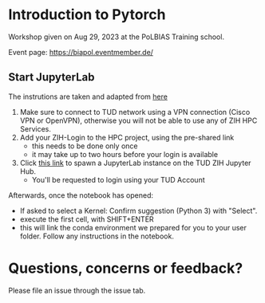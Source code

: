 # Introduction to Pytorch

Workshop given on Aug 29, 2023 at the PoLBIAS Training school.

Event page: https://biapol.eventmember.de/


## Start JupyterLab
The instrutions are taken and adapted from [here](https://gitlab.vgiscience.de/ad/mobile_cart_workshop2020/-/blob/master/Readme.md)

1. Make sure to connect to TUD network using a VPN connection (Cisco VPN or OpenVPN), otherwise you will not be able to use any of ZIH HPC Services.
2. Add your ZIH-Login to the HPC project, using the pre-shared link
    - this needs to be done only once
    - it may take up to two hours before your login is available
3. Click [this link](https://taurus.hrsk.tu-dresden.de/jupyter/hub/user-redirect/git-pull?repo=https%3A%2F%2Fgithub.com%2FcodingS3b%2Fpytorch_intro&urlpath=lab%2Ftree%2Fpytorch_intro%2Fnotebooks%2Fsegmentation%2F00_versions.ipynb&branch=biapol) to spawn a JupyterLab instance on the TUD ZIH Jupyter Hub.
    - You'll be requested to login using your TUD Account


Afterwards, once the notebook has opened:
- If asked to select a Kernel: Confirm suggestion (Python 3) with "Select".
- execute the first cell, with SHIFT+ENTER
- this will link the conda environment we prepared for you to your user folder. Follow any instructions in the notebook.



# Questions, concerns or feedback?

Please file an issue through the issue tab.

